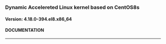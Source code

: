### Dynamic Accelereted Linux kernel based on CentOS8s
#### Version: 4.18.0-394.el8.x86_64
#### DOCUMENTATION
---
